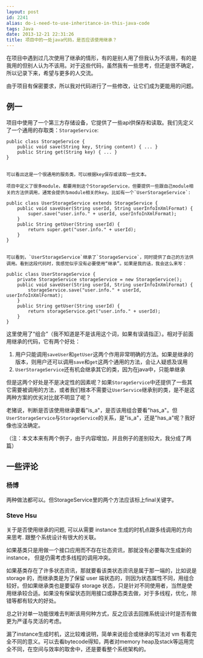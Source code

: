```yaml
---
layout: post
id: 2241
alias: do-i-need-to-use-inheritance-in-this-java-code
tags: Java
date: 2013-12-21 22:31:26
title: 项目中的一处java代码，是否应该使用继承？
---
```


在项目中遇到过几次使用了继承的情形，有的是别人用了但我认为不该用，有的是我用的但别人认为不该用。对于这些代码，虽然我有一些思考，但还是很不确定，所以记录下来，希望与更多的人交流。

由于项目有保密要求，所以我对代码进行了一些修改，让它们成为更能用的问题。

## 例一

项目中使用了一个第三方存储设备，它提供了一些api供保存和读取。我们先定义了一个通用的存取类：`StorageService`:

    public class StorageService {
        public void save(String key, String content) { ... }
        public String get(String key) { ... }
    }
    

    可以看出这是一个很通用的服务类，可以根据key保存或读取一些文本。

    项目中定义了很多module，都要用到这个StorageService，但要提供一些跟自己module相关的方法供调用，通常会提供与module相关的key。比如有一个`UserStorageService`:

    public class UserStorageService extends StorageService {
        public void saveUser(String userId, String userInfoInXmlFormat) {
            super.save("user.info." + userId, userInfoInXmlFormat);
        }
        public String getUser(String userId) {
            return super.get("user.info." + userId);
        }
    }
    

    可以看到，`UserStorageService`继承了`StorageService`，同时提供了自己的方法供调用。看到这段代码时，我感觉似乎没有必要使用“继承”。如果是我的话，我会这么来写：

    public class UserStorageService {
        private StorageService storageService = new StorageService();
        public void saveUser(String userId, String userInfoInXmlFormat) {
            storageService.save("user.info." + userId, userInfoInXmlFormat);
        }
        public String getUser(String userId) {
            return storageService.get("user.info." + userId);
        }
    }

这里使用了“组合”（我不知道是不是该用这个词，如果有误请指正）。相对于前面用继承的代码，它有两个好处：

1.  用户只能调用`saveUser`和`getUser`这两个作用非常明确的方法。如果是继承的版本，则用户还可以调用`save`和`get`这两个通用的方法，会让人疑惑及误用
2.  `UserStorageService`还有机会继承其它的类，因为在java中，只能单继承

但是这两个好处是不是决定性的因素呢？如果`StorageService`中还提供了一些其它需要被调用的方法，或者我们根本不需要让`UserService`继承别的类，是不是这两种方案的优劣对比就不明显了呢？

老猪说，判断是否该使用继承要看"is_a"，是否该用组合要看"has_a"。但`UserStorageService`与`StorageService`的关系，是"is_a"，还是"has_a"呢？我好像也没法确定。

（注：本文本来有两个例子，由于内容增加，并且例子的差别较大，我分成了两篇）

## 一些评论

### 杨博

两种做法都可以。但StorageService里的两个方法应该标上final关键字。

### Steve Hsu

关于是否使用继承的问题, 可以从需要 instance 生成的时机点跟多线调用的方向来思考. 跟整个系统设计有很大的关联。

如果基类只是用做一个接口应用而不存在壮态资讯，那就没有必要每次生成新的 instance， 但是仍需考虑多线程的调用冲突。

如果基类存在了许多状态资讯，那就要看该类状态资讯是属于那一端的，比如说是 storage 的，而继承类是为了保留 user 端状态的，则因为状态属性不同，用组合较好。但如果继承类也是要留存 storage 状态，只是针对不同使用者，当然是使用继承较合适。如果没有保留状态则用接口或静态类去做，对于多线程，优化，除错等都有较大的好处。

总之针对单一功能很难去判断该用何种方式，反之应该去回推系统设计时是否有做更为严谨与灵活的考虑。

漏了instance生成时机，这比较难说明，简单来说组合或继承的写法对 vm 有着完全不同的意义。可以去看bytecode得知，两者对memory heap及stack等运用完全不同，在空间与效率的取舍中，还是要看整个系统架构的。
